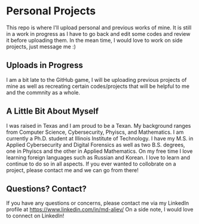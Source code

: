 # Personal Projects
This repo is where I'll upload personal and previous works of mine. It is still in a work in progress as I have to go back and edit some codes and review it before uploading them. In the mean time, I would love to work on side projects, just message me :) 

## Uploads in Progress
I am a bit late to the GitHub game, I will be uploading previous projects of mine as well as recreating certain codes/projects that will be helpful to me and the commnity as a whole. 

## A Little Bit About Myself
I was raised in Texas and I am proud to be a Texan. My background ranges from Computer Science, Cybersecurity, Phyiscs, and Mathematics. I am currently a Ph.D. student at Illinois Institute of Technology. I have my M.S. in Applied Cybersecurity and Digital Forensics as well as two B.S. degrees, one in Phyiscs and the other in Applied Mathematics. On my free time I love learning foreign languages such as Russian and Korean. I love to learn and continue to do so in all aspects. If you ever wanted to collobrate on a project, please contact me and we can go from there! 

## Questions? Contact?  
If you have any questions or concerns, please contact me via my LinkedIn profile at https://www.linkedin.com/in/md-aliev/
On a side note, I would love to connect on LinkedIn!
